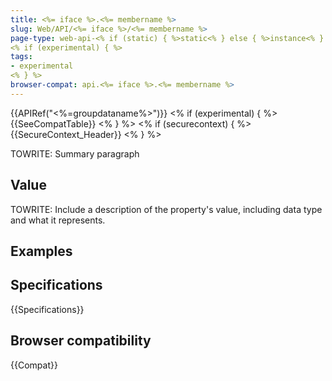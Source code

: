 ```yaml
---
title: <%= iface %>.<%= membername %>
slug: Web/API/<%= iface %>/<%= membername %>
page-type: web-api-<% if (static) { %>static<% } else { %>instance<% } %>-property
<% if (experimental) { %>
tags:
- experimental
<% } %>
browser-compat: api.<%= iface %>.<%= membername %>
---
```

{{APIRef("<%=groupdataname%>")}}
<% if (experimental) { %>
{{SeeCompatTable}}
<% } %>
<% if (securecontext) { %>
{{SecureContext_Header}}
<% } %>

TOWRITE: Summary paragraph


## Value

TOWRITE: Include a description of the property's value, including data type and what it represents.

## Examples

## Specifications

{{Specifications}}

## Browser compatibility

{{Compat}}

